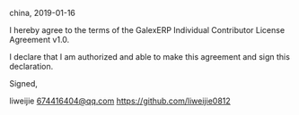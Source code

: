 china, 2019-01-16

I hereby agree to the terms of the GalexERP Individual Contributor License
Agreement v1.0.

I declare that I am authorized and able to make this agreement and sign this
declaration.

Signed,

liweijie 674416404@qq.com https://github.com/liweijie0812
